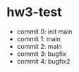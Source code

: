 # hw3-test
- commit 0: init main
- commit 1: main
- commit 2: main
- commit 3: bugfix
- commit 4: bugfix2